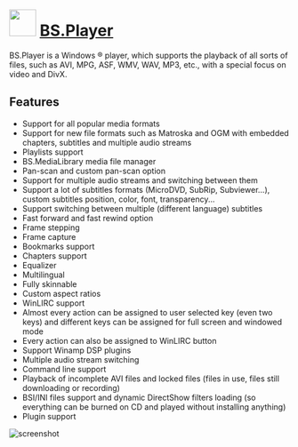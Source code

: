 # <img src="https://cdn.rawgit.com/JourneyOver/chocolatey-packages/0edd82c680a2ed45d8e7df6ccf75c5224a198d54/icons/bsplayer.png" width="48" height="48"/> [BS.Player](https://chocolatey.org/packages/bsplayer)

BS.Player is a Windows ® player, which supports the playback of all sorts of files, such as AVI, MPG, ASF, WMV, WAV, MP3, etc., with a special focus on video and DivX.

## Features
* Support for all popular media formats
* Support for new file formats such as Matroska and OGM with embedded chapters, subtitles and multiple audio streams
* Playlists support
* BS.MediaLibrary media file manager
* Pan-scan and custom pan-scan option
* Support for multiple audio streams and switching between them
* Support a lot of subtitles formats (MicroDVD, SubRip, Subviewer...), custom subtitles position, color, font, transparency...
* Support switching between multiple (different language) subtitles
* Fast forward and fast rewind option
* Frame stepping
* Frame capture
* Bookmarks support
* Chapters support
* Equalizer
* Multilingual
* Fully skinnable
* Custom aspect ratios
* WinLIRC support
* Almost every action can be assigned to user selected key (even two keys) and different keys can be assigned for full screen and windowed mode
* Every action can also be assigned to WinLIRC button
* Support Winamp DSP plugins
* Multiple audio stream switching
* Command line support
* Playback of incomplete AVI files and locked files (files in use, files still downloading or recording)
* BSI/INI files support and dynamic DirectShow filters loading (so everything can be burned on CD and played without installing anything)
* Plugin support

![screenshot](https://raw.githubusercontent.com/JourneyOver/chocolatey-packages/master/readme_imgs/bsplayer.png)